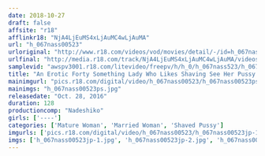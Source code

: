 ```yaml
---
date: 2018-10-27
draft: false
affsite: "r18"
afflinkr18: "NjA4LjEuMS4xLjAuMC4wLjAuMA"
url: "h_067nass00523"
urloriginal: "http://www.r18.com/videos/vod/movies/detail/-/id=h_067nass00523"
urlfinal: "http://media.r18.com/track/NjA4LjEuMS4xLjAuMC4wLjAuMA/videos/vod/movies/detail/-/id=h_067nass00523"
samplevid: "awspv3001.r18.com/litevideo/freepv/h/h_0/h_067nass523/h_067nass523_dmb_w.mp4"
title: "An Erotic Forty Something Lady Who Likes Shaving See Her Pussy Peeking Out From Her Smooth Crack!"
mainimgurl: "pics.r18.com/digital/video/h_067nass00523/h_067nass00523ps.jpg"
mainimgs: "h_067nass00523ps.jpg"
releasedate: "Oct. 28, 2016"
duration: 128
productioncomp: "Nadeshiko"
girls: ['----']
categories: ['Mature Woman', 'Married Woman', 'Shaved Pussy']
imgurls: ['pics.r18.com/digital/video/h_067nass00523/h_067nass00523jp-1.jpg', 'pics.r18.com/digital/video/h_067nass00523/h_067nass00523jp-2.jpg', 'pics.r18.com/digital/video/h_067nass00523/h_067nass00523jp-3.jpg', 'pics.r18.com/digital/video/h_067nass00523/h_067nass00523jp-4.jpg', 'pics.r18.com/digital/video/h_067nass00523/h_067nass00523jp-5.jpg', 'pics.r18.com/digital/video/h_067nass00523/h_067nass00523jp-6.jpg', 'pics.r18.com/digital/video/h_067nass00523/h_067nass00523jp-7.jpg', 'pics.r18.com/digital/video/h_067nass00523/h_067nass00523jp-8.jpg', 'pics.r18.com/digital/video/h_067nass00523/h_067nass00523jp-9.jpg', 'pics.r18.com/digital/video/h_067nass00523/h_067nass00523jp-10.jpg', 'pics.r18.com/digital/video/h_067nass00523/h_067nass00523jp-11.jpg', 'pics.r18.com/digital/video/h_067nass00523/h_067nass00523jp-12.jpg', 'pics.r18.com/digital/video/h_067nass00523/h_067nass00523jp-13.jpg', 'pics.r18.com/digital/video/h_067nass00523/h_067nass00523jp-14.jpg', 'pics.r18.com/digital/video/h_067nass00523/h_067nass00523jp-15.jpg', 'pics.r18.com/digital/video/h_067nass00523/h_067nass00523jp-16.jpg', 'pics.r18.com/digital/video/h_067nass00523/h_067nass00523jp-17.jpg', 'pics.r18.com/digital/video/h_067nass00523/h_067nass00523jp-18.jpg', 'pics.r18.com/digital/video/h_067nass00523/h_067nass00523jp-19.jpg', 'pics.r18.com/digital/video/h_067nass00523/h_067nass00523jp-20.jpg']
imgs: ['h_067nass00523jp-1.jpg', 'h_067nass00523jp-2.jpg', 'h_067nass00523jp-3.jpg', 'h_067nass00523jp-4.jpg', 'h_067nass00523jp-5.jpg', 'h_067nass00523jp-6.jpg', 'h_067nass00523jp-7.jpg', 'h_067nass00523jp-8.jpg', 'h_067nass00523jp-9.jpg', 'h_067nass00523jp-10.jpg', 'h_067nass00523jp-11.jpg', 'h_067nass00523jp-12.jpg', 'h_067nass00523jp-13.jpg', 'h_067nass00523jp-14.jpg', 'h_067nass00523jp-15.jpg', 'h_067nass00523jp-16.jpg', 'h_067nass00523jp-17.jpg', 'h_067nass00523jp-18.jpg', 'h_067nass00523jp-19.jpg', 'h_067nass00523jp-20.jpg']
---
```

